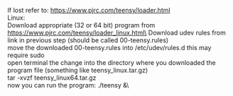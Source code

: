 If lost refer to: https://www.pjrc.com/teensy/loader.html \
Linux: \
Download appropriate (32 or 64 bit) program from https://www.pjrc.com/teensy/loader_linux.html\
Download udev rules from link in previous step (should be called 00-teensy.rules)\
move the downloaded 00-teensy.rules into /etc/udev/rules.d this may require sudo\
open terminal the change into the directory where you downloaded the program file (something like teensy_linux.tar.gz)\
tar -xvzf teensy_linux64.tar.gz\
now you can run the program: ./teensy &\
